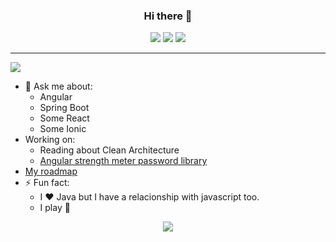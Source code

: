 <h3 align="center">Hi there 👋</h3>
<p align="center">
<img src="https://img.shields.io/github/followers/maykon-oliveira?color=%2304d361&label=FOLLOW%20GITHUB&style=for-the-badge"/>
<img src="https://img.shields.io/twitter/follow/Maykon_850?color=%2304d361&label=FOLLOW%20TWITTER&style=for-the-badge"/>
<img src="https://img.shields.io/badge/-LinkedIn-blue?style=for-the-badge&logo=Linkedin&logoColor=white&link=https://www.linkedin.com/in/maykon-oliveira/"/>
</p>

<hr/>

![](https://github-readme-stats.vercel.app/api?username=maykon-oliveira&show_icons=true&text_color=04d361&title_color=555555&icon_color=555555)

- 💬 Ask me about:
  - Angular
  - Spring Boot
  - Some React
  - Some Ionic
- Working on:
  - Reading about Clean Architecture
  - [Angular strength meter password library](https://github.com/maykon-oliveira/ngx-password-strength-meter)
- [My roadmap](https://github.com/maykon-oliveira/maykon-oliveira/blob/master/IDEIAS.md)
- ⚡ Fun fact:
  - I :heart: Java but I have a relacionship with javascript too.
  - I play :guitar:

<p align="center">
<img src="https://wakatime.com/share/@a5f53646-25d5-4ba1-a8a9-0f97ee01fb68/342c77f3-6503-4167-ada3-362621eec5d7.svg"/>
</p>
